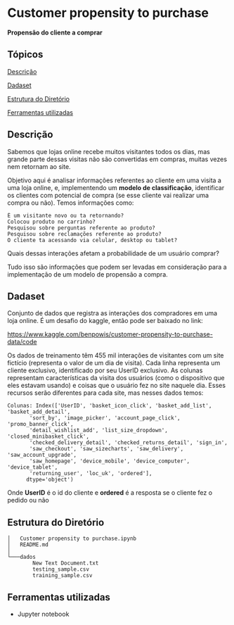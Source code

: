 # Customer propensity to purchase

**Propensão do cliente a comprar**

## Tópicos 

[Descrição](#Descrição)

[Dadaset](#Dadaset)

[Estrutura do Diretório](#Estrutura-do-Diretório)

[Ferramentas utilizadas](#Ferramentas-utilizadas)


## Descrição

Sabemos que lojas online recebe muitos visitantes todos os dias, mas grande parte dessas visitas não são convertidas em compras, muitas vezes nem retornam ao site.

Objetivo aqui é analisar informações referentes ao cliente em uma visita a uma loja online, e, implementendo um **modelo de classificação**, identificar os clientes com potencial de compra (se esse cliente vai realizar uma compra ou não).
Temos informações como:

    É um visitante novo ou ta retornando?
    Colocou produto no carrinho?
    Pesquisou sobre perguntas referente ao produto?
    Pesquisou sobre reclamações referente ao produto?
    O cliente ta acessando via celular, desktop ou tablet?

Quais dessas interações afetam a probabilidade de um usuário comprar? 

Tudo isso são informações que podem ser levadas em consideração para a implementação de um modelo de propensão a compra.

## Dadaset

Conjunto de dados que registra as interações dos compradores em uma loja online. É um desafio do kaggle, então pode ser baixado no link:

https://www.kaggle.com/benpowis/customer-propensity-to-purchase-data/code

Os dados de treinamento têm 455 mil interações de visitantes com um site fictício (representa o valor de um dia de visita).
Cada linha representa um cliente exclusivo, identificado por seu UserID exclusivo. 
As colunas representam características da visita dos usuários (como o dispositivo que eles estavam usando) e coisas que o usuário fez no site naquele dia. 
Esses recursos serão diferentes para cada site, mas nesses dados temos:

```
Colunas: Index(['UserID', 'basket_icon_click', 'basket_add_list', 'basket_add_detail',
       'sort_by', 'image_picker', 'account_page_click', 'promo_banner_click',
       'detail_wishlist_add', 'list_size_dropdown', 'closed_minibasket_click',
       'checked_delivery_detail', 'checked_returns_detail', 'sign_in',
       'saw_checkout', 'saw_sizecharts', 'saw_delivery', 'saw_account_upgrade',
       'saw_homepage', 'device_mobile', 'device_computer', 'device_tablet',
       'returning_user', 'loc_uk', 'ordered'],
      dtype='object')
```

Onde **UserID** é o id do cliente e **ordered** é a resposta se o cliente fez o pedido ou não


## Estrutura do Diretório
```
│   Customer propensity to purchase.ipynb
│   README.md
│
└───dados
        New Text Document.txt
        testing_sample.csv
        training_sample.csv
```
## Ferramentas utilizadas
* Jupyter notebook
